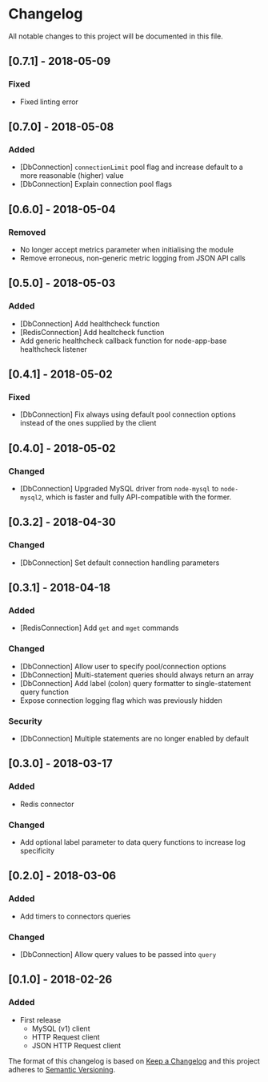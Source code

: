 # Changelog
All notable changes to this project will be documented in this file.

## [0.7.1] - 2018-05-09
### Fixed
- Fixed linting error

## [0.7.0] - 2018-05-08
### Added
- [DbConnection] `connectionLimit` pool flag and increase default to a more reasonable (higher) value
- [DbConnection] Explain connection pool flags

## [0.6.0] - 2018-05-04
### Removed
- No longer accept metrics parameter when initialising the module
- Remove erroneous, non-generic metric logging from JSON API calls

## [0.5.0] - 2018-05-03
### Added
- [DbConnection] Add healthcheck function
- [RedisConnection] Add healtcheck function
- Add generic healthcheck callback function for node-app-base healthcheck listener

## [0.4.1] - 2018-05-02
### Fixed
- [DbConnection] Fix always using default pool connection options instead of the ones supplied by the client

## [0.4.0] - 2018-05-02
### Changed
- [DbConnection] Upgraded MySQL driver from `node-mysql` to `node-mysql2`, which is faster and fully API-compatible with the former.

## [0.3.2] - 2018-04-30
### Changed
- [DbConnection] Set default connection handling parameters

## [0.3.1] - 2018-04-18
### Added
- [RedisConnection] Add `get` and `mget` commands

### Changed
- [DbConnection] Allow user to specify pool/connection options
- [DbConnection] Multi-statement queries should always return an array
- [DbConnection] Add label (colon) query formatter to single-statement query function
- Expose connection logging flag which was previously hidden

### Security
- [DbConnection] Multiple statements are no longer enabled by default

## [0.3.0] - 2018-03-17
### Added
- Redis connector

### Changed
- Add optional label parameter to data query functions to increase log specificity

## [0.2.0] - 2018-03-06
### Added
- Add timers to connectors queries

### Changed
- [DbConnection] Allow query values to be passed into `query`

## [0.1.0] - 2018-02-26
### Added
- First release
    - MySQL (v1) client
    - HTTP Request client
    - JSON HTTP Request client

The format of this changelog is based on [Keep a Changelog](http://keepachangelog.com/en/1.0.0/)
and this project adheres to [Semantic Versioning](http://semver.org/spec/v2.0.0.html).

